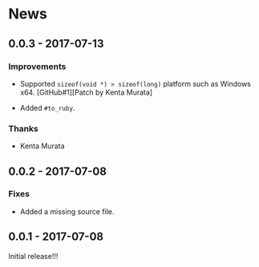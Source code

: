 # News

## 0.0.3 - 2017-07-13

### Improvements

  * Supported `sizeof(void *) > sizeof(long)` platform such as Windows
    x64.
    [GitHub#1][Patch by Kenta Murata]

  * Added `#to_ruby`.

### Thanks

  * Kenta Murata

## 0.0.2 - 2017-07-08

### Fixes

  * Added a missing source file.

## 0.0.1 - 2017-07-08

Initial release!!!
